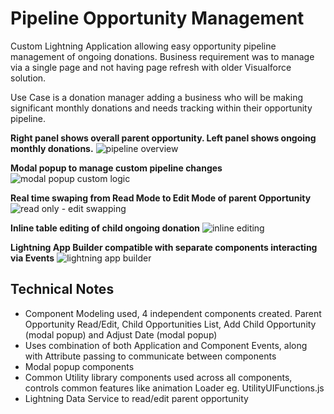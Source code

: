 # Pipeline Opportunity Management
Custom Lightning Application allowing easy opportunity pipeline management of ongoing donations. Business requirement was to manage via a single page and not having page refresh with older Visualforce solution.

Use Case is a donation manager adding a business who will be making significant monthly donations and needs tracking within their opportunity pipeline.

**Right panel shows overall parent opportunity. Left panel shows ongoing monthly donations.**
![pipeline overview](https://user-images.githubusercontent.com/42108324/53407078-7007f180-3a0f-11e9-9058-11867522220e.png)

**Modal popup to manage custom pipeline changes**
![modal popup custom logic](https://user-images.githubusercontent.com/42108324/53407653-c75a9180-3a10-11e9-95a0-75bb35e5d717.png)

**Real time swaping from Read Mode to Edit Mode of parent Opportunity**
![read only - edit swapping](https://user-images.githubusercontent.com/42108324/53407671-d0e3f980-3a10-11e9-9eef-42d5bd9e0116.png)

**Inline table editing of child ongoing donation**
![inline editing](https://user-images.githubusercontent.com/42108324/53407687-d80b0780-3a10-11e9-943b-3d8925915f98.png)

**Lightning App Builder compatible with separate components interacting via Events**
![lightning app builder](https://user-images.githubusercontent.com/42108324/53407698-e0fbd900-3a10-11e9-9ad5-9c778a2a2a15.png)

## Technical Notes
* Component Modeling used, 4 independent components created. Parent Opportunity Read/Edit, Child Opportunities List, Add Child Opportunity (modal popup) and Adjust Date (modal popup)
* Uses combination of both Application and Component Events, along with Attribute passing to communicate between components
* Modal popup components
* Common Utility library components used across all components, controls common features like animation Loader eg. UtilityUIFunctions.js
* Lightning Data Service to read/edit parent opportunity
